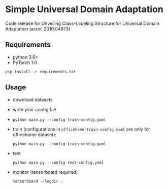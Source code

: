 # Simple Universal Domain Adaptation
Code release for Unveiling Class-Labeling Structure for Universal Domain Adaptation (arxiv: 2010.04873)
## Requirements
- python 3.6+
- PyTorch 1.0

`pip install -r requirements.txt`

## Usage

- download datasets

- write your config file

- `python main.py --config train-config.yaml`

- train (configurations in `officehome-train-config.yaml` are only for officehome dataset):

  `python main.py --config train-config.yaml`

- test

  `python main.py --config test-config.yaml`
  
- monitor (tensorboard required)

  `tensorboard --logdir .`
